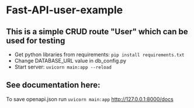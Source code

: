 # Fast-API-user-example
## This is a simple CRUD route "User" which can be used for testing
- Get python libraries from requirements: `pip install requirements.txt`
- Change DATABASE_URL value in db_config.py
- Start server: `uvicorn main:app --reload`

## See documentation here:
To save openapi.json run `uvicorn main:app`
http://127.0.0.1:8000/docs